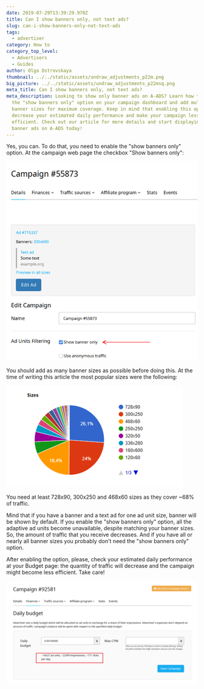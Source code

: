 ```yaml
---
date: 2019-07-29T13:39:29.970Z
title: Can I show banners only, not text ads?
slug: can-i-show-banners-only-not-text-ads
tags:
  - advertiser
category: How to
category_top_level:
  - Advertisers
  - Guides
author: Olga Ostrovskaya
thumbnail: ../../static/assets/undraw_adjustments_p22m.png
big_picture: ../../static/assets/undraw_adjustments_p22msq.png
meta_title: Can I show banners only, not text ads?
meta_description: Looking to show only banner ads on A-ADS? Learn how to enable
  the "show banners only" option on your campaign dashboard and add multiple
  banner sizes for maximum coverage. Keep in mind that enabling this option may
  decrease your estimated daily performance and make your campaign less
  efficient. Check out our article for more details and start displaying your
  banner ads on A-ADS today!
---
```

Yes, you can. To do that, you need to enable the "show banners only" option. At the campaign web page the checkbox "Show banners only":

![Show banner(s) only](../../static/assets/banner_only.png "Show banner(s) only")

You should add as many banner sizes as possible before doing this. At the time of writing this article the most popular sizes were the following: 

![Baner sizes and stats](../../static/assets/снимок-экрана-101-.png "Baner sizes and stats")

You need at least 728x90, 300x250 and 468x60 sizes as they cover ~68% of traffic.

Mind that if you have a banner and a text ad for one ad unit size, banner will be shown by default. If you enable the "show banners only" option, all the adaptive ad units become unavailable, despite matching your banner sizes. So, the amount of traffic that you receive decreases. And if you have all or nearly all banner sizes you probably don't need the "show banners only" option.

After enabling the option, please, check your estimated daily performance at your Budget page: the quantity of traffic will decrease and the campaign might become less efficient. Take care!

![Estimated daily performance for campaign](../../static/assets/снимок-экрана-100-.png "Estimated daily performance for campaign")